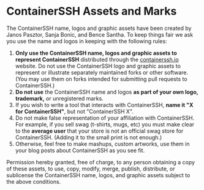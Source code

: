 # ContainerSSH Assets and Marks

The ContainerSSH name, logos and graphic assets have been created by Janos Pasztor, Sanja Bonic, and Bence Santha. To keep things fair we ask you use the name and logos in keeping with the following rules:

1. **Only use the ContainerSSH name, logos and graphic assets to represent ContainerSSH** distributed through the [containerssh.io](https://containerssh.io) website. Do not use the ContainerSSH logo and graphic assets to represent or illustrate separately maintained forks or other software. (You may use them on forks intended for submitting pull requests to ContainerSSH.)
3. **Do not use** the ContainerSSH name and logos **as part of your own logo, trademark,** or unregistered marks.
4. If you wish to write a tool that interacts with ContainerSSH, **name it "X for ContainerSSH"**, but not "ContainerSSH X".
5. Do not make false representation of your affiliation with ContainerSSH. For example, if you sell swag (t-shirts, mugs, etc) you must make clear to the **average user** that your store is not an official swag store for ContainerSSH. (Adding it to the small print is not enough.)
6. Otherwise, feel free to make mashups, custom artworks, use them in your blog posts about ContainerSSH as you see fit.

Permission hereby granted, free of charge, to any person obtaining a copy of these assets, to use, copy, modify, merge, publish, distribute, or sublicense the ContainerSSH name, logos, and graphic assets subject to the above conditions.
